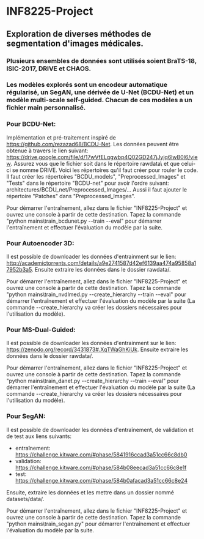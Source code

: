 # INF8225-Project
## Exploration de diverses méthodes de segmentation d'images médicales.
### Plusieurs ensembles de données sont utilisés soient BraTS-18, ISIC-2017, DRIVE et CHAOS.
### Les modèles explorés sont un encodeur automatique régularisé, un SegAN, une dérivée de U-Net (BCDU-Net) et un modèle multi-scale self-guided. Chacun de ces modèles a un fichier main personnalisé.

### Pour BCDU-Net:
Implémentation et pré-traitement inspiré de https://github.com/rezazad68/BCDU-Net. Les données peuvent être obtenue à travers le lien suivant: https://drive.google.com/file/d/17wVfELqgwbp4Q02GD247jJyjq6lwB0l6/view. Assurez vous que le fichier soit dans le répertoire rawdata\ et que celui-ci se nomme DRIVE. Voici les répertoires qu'il faut créer pour rouler le code. 
Il faut créer les répertoires "BCDU_models", "Preprocessed_Images" et "Tests" dans le répertoire "BCDU-net" pour avoir l'ordre suivant:
architectures/BCDU_net/Preprocessed_Images/... Aussi il faut ajouter le répertoire "Patches" dans "Preprocessed_Images".

Pour démarrer l'entraînement, allez dans le fichier "INF8225-Project" et ouvrez une console à partir de cette destination. Tapez la commande "python mains\train_bcdunet.py --train --eval" pour démarrer l'entraînement et effectuer l'évaluation du modèle par la suite. 

### Pour Autoencoder 3D:
Il est possible de downloader les données d'entrainment sur le lien: http://academictorrents.com/details/a9e2741587d42ef6139aa474a95858a17952b3a5. Ensuite extraire les données dans le dossier rawdata/.

Pour démarrer l'entraînement, allez dans le fichier "INF8225-Project" et ouvrez une console à partir de cette destination. Tapez la commande "python mains\train_nvdlmed.py --create_hierarchy --train --eval" pour démarrer l'entraînement et effectuer l'évaluation du modèle par la suite (La commande --create_hierarchy va créer les dossiers nécessaires pour l'utilisation du modèle).

### Pour MS-Dual-Guided:
Il est possible de downloader les données d'entrainment sur le lien: https://zenodo.org/record/3431873#.XqTWaGhKiUk. Ensuite extraire les données dans le dossier rawdata/.

Pour démarrer l'entraînement, allez dans le fichier "INF8225-Project" et ouvrez une console à partir de cette destination. Tapez la commande "python mains\train_danet.py --create_hierarchy --train --eval" pour démarrer l'entraînement et effectuer l'évaluation du modèle par la suite (La commande --create_hierarchy va créer les dossiers nécessaires pour l'utilisation du modèle).

### Pour SegAN: 
Il est possible de downloader les données d'entraînement, de validation et de test aux liens suivants:
 * entraînement: https://challenge.kitware.com/#phase/5841916ccad3a51cc66c8db0
 * validation: https://challenge.kitware.com/#phase/584b08eecad3a51cc66c8e1f
 * test: https://challenge.kitware.com/#phase/584b0afacad3a51cc66c8e24

Ensuite, extraire les données et les mettre dans un dossier nommé datasets/data/.

Pour démarrer l'entraînement, allez dans le fichier "INF8225-Project" et ouvrez une console à partir de cette destination. Tapez la commande "python mains\train_segan.py" pour démarrer l'entraînement et effectuer l'évaluation du modèle par la suite. 



